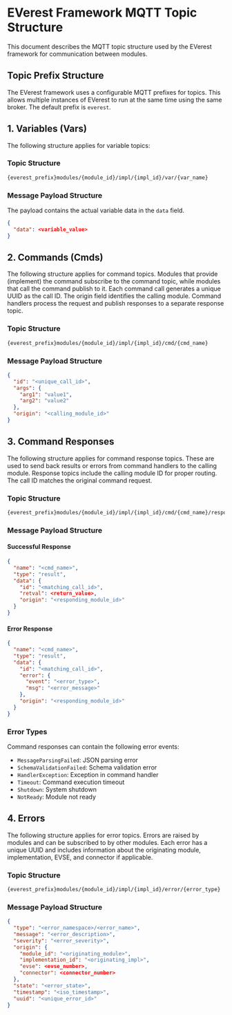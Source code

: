 # EVerest Framework MQTT Topic Structure

This document describes the MQTT topic structure used by the EVerest framework for communication between modules.

## Topic Prefix Structure

The EVerest framework uses a configurable MQTT prefixes for topics. This allows multiple instances of EVerest
to run at the same time using the same broker. The default prefix is `everest`.

## 1. Variables (Vars)

The following structure applies for variable topics:

### Topic Structure

```bash
{everest_prefix}modules/{module_id}/impl/{impl_id}/var/{var_name}
```

### Message Payload Structure

The payload contains the actual variable data in the `data` field.

```json
{
  "data": <variable_value>
}
```

## 2. Commands (Cmds)

The following structure applies for command topics. Modules that provide (implement) the command subscribe to the command topic, while modules that call the command publish to it. Each command call generates a unique UUID as the call ID. The origin field identifies the calling module. Command handlers process the request and publish responses to a separate response topic.

### Topic Structure

```bash
{everest_prefix}modules/{module_id}/impl/{impl_id}/cmd/{cmd_name}
```

### Message Payload Structure

```json
{
  "id": "<unique_call_id>",
  "args": {
    "arg1": "value1",
    "arg2": "value2"
  },
  "origin": "<calling_module_id>"
}
```

## 3. Command Responses

The following structure applies for command response topics. These are used to send back results or errors from command handlers to the calling module. Response topics include the calling module ID for proper routing. The call ID matches the original command request.

### Topic Structure

```bash
{everest_prefix}modules/{module_id}/impl/{impl_id}/cmd/{cmd_name}/response/{calling_module_id}
```

### Message Payload Structure

#### Successful Response

```json
{
  "name": "<cmd_name>",
  "type": "result",
  "data": {
    "id": "<matching_call_id>",
    "retval": <return_value>,
    "origin": "<responding_module_id>"
  }
}
```

#### Error Response

```json
{
  "name": "<cmd_name>",
  "type": "result",
  "data": {
    "id": "<matching_call_id>",
    "error": {
      "event": "<error_type>",
      "msg": "<error_message>"
    },
    "origin": "<responding_module_id>"
  }
}
```

### Error Types

Command responses can contain the following error events:

- `MessageParsingFailed`: JSON parsing error
- `SchemaValidationFailed`: Schema validation error  
- `HandlerException`: Exception in command handler
- `Timeout`: Command execution timeout
- `Shutdown`: System shutdown
- `NotReady`: Module not ready

## 4. Errors

The following structure applies for error topics. Errors are raised by modules and can be subscribed to by other modules. Each error has a unique UUID and includes information about the originating module, implementation, EVSE, and connector if applicable.

### Topic Structure

```bash
{everest_prefix}modules/{module_id}/impl/{impl_id}/error/{error_type}
```

### Message Payload Structure

```json
{
  "type": "<error_namespace>/<error_name>",
  "message": "<error_description>",
  "severity": "<error_severity>",
  "origin": {
    "module_id": "<originating_module>",
    "implementation_id": "<originating_impl>",
    "evse": <evse_number>,
    "connector": <connector_number>
  },
  "state": "<error_state>",
  "timestamp": "<iso_timestamp>",
  "uuid": "<unique_error_id>"
}
```
